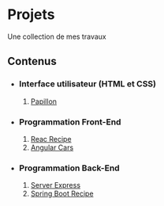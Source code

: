 # Projets
Une collection de mes travaux

## Contenus
* ### Interface utilisateur (HTML et CSS)
  1. [Papillon](https://github.com/jewathe/Projects/tree/main/papillon)
* ### Programmation Front-End
  1. [Reac Recipe]()
  2. [Angular Cars](https://github.com/jewathe/Projects/blob/main/angular-cars)
* ### Programmation Back-End
  1. [Server Express]()
  2. [Spring Boot Recipe]()
